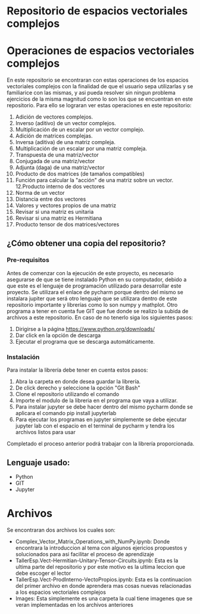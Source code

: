 # Repositorio de espacios vectoriales complejos
# Operaciones de espacios vectoriales complejos
En este repositorio se encontraran con estas operaciones de los espacios vectoriales complejos con la finalidad de que el usuario sepa utilizarlas y se familiarice con las mismas, y asi pueda resolver sin ningun problema ejercicios de la misma magnitud como lo son los que se encuentran en este repositorio.
Para ello se lograran ver estas operaciones en este repositorio:
1. Adición de vectores complejos.
2. Inverso (aditivo) de un vector complejos.
3. Multiplicación de un escalar por un vector complejo.
4. Adición de matrices complejas.
5. Inversa (aditiva) de una matriz compleja.
6. Multiplicación de un escalar por una matriz compleja.
7. Transpuesta de una matriz/vector
8. Conjugada de una matriz/vector
9. Adjunta (daga) de una matriz/vector
10. Producto de dos matrices (de tamaños compatibles)
11. Función para calcular la "acción" de una matriz sobre un vector.
12.Producto interno de dos vectores
13. Norma de un vector
14. Distancia entre dos vectores
15. Valores  y vectores propios de una matriz
16. Revisar si una matriz es unitaria
17. Revisar si una matriz es Hermitiana
18. Producto tensor de dos matrices/vectores

## ¿Cómo obtener una copia del repositorio?
### Pre-requisitos
Antes de comenzar con la ejecución de este proyecto, es necesario asegurarse de que se tiene instalado Python en su computador, debido a que este es el lenguaje de programación utilizado para desarrollar este proyecto. Se utilizara el enlace de pycharm porque dentro del mismo se instalara jupiter que será otro lenguaje que se utilizara dentro de este repositorio importante y librerías como lo son numpy y mathplot. Otro programa a tener en cuenta fue GIT que fue donde se realizo la subida de archivos a este repositorio.
En caso de no tenerlo siga los siguientes pasos:
1. Dirigirse a la página https://www.python.org/downloads/
2. Dar click en la opción de descarga
3. Ejecutar el programa que se descarga automáticamente.

### Instalación 
Para instalar la librería debe tener en cuenta estos pasos:
1. Abra la carpeta en donde desea guardar la librería.
2. De click derecho y seleccione la opción "Git Bash"
3. Clone el repositorio utilizando el comando 
4. Importe el modulo de la libreria en el programa que vaya a utilizar.
5. Para instalar jupyter se debe hacer dentro del mismo pycharm donde se aplicara el comando pip install jupyterlab
6. Para ejecutar los programas en jupyter simplemente se debe ejecutar jupyter lab con el espacio en el terminal de pycharm y tendra los archivos listos para usar
   
Completado el proceso anterior podrá trabajar con la librería proporcionada.


## Lenguaje usado:
* Python
* GIT
* Jupyter

# Archivos
Se encontraran dos archivos los cuales son:
- Complex_Vector_Matrix_Operations_with_NumPy.ipynb:
Donde encontrara la introduccion al tema con algunos ejericios propuestos y solucionados para asi facilitar el proceso de aprendizaje
- TallerEsp.Vect-Hermitian-Unitary-Tensor-Circuits.ipynb:
Esta es la ultima parte del repositorio y por este motivo es la ultima leccion que debe escoger el lector
- TallerEsp.Vect-ProdInterno-VectoPropios.ipynb:
Esta es la continuacion del primer archivo en donde aprendera mas cosas nuevas relacionadas a los espacios vectoriales complejos
- Images:
Esta simplemente es una carpeta la cual tiene imagenes que se veran implementadas en los archivos anteriores 
